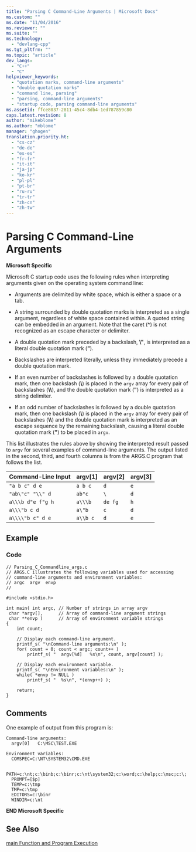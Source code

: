 ```yaml
---
title: "Parsing C Command-Line Arguments | Microsoft Docs"
ms.custom: ""
ms.date: "11/04/2016"
ms.reviewer: ""
ms.suite: ""
ms.technology: 
  - "devlang-cpp"
ms.tgt_pltfrm: ""
ms.topic: "article"
dev_langs: 
  - "C++"
  - "C"
helpviewer_keywords: 
  - "quotation marks, command-line arguments"
  - "double quotation marks"
  - "command line, parsing"
  - "parsing, command-line arguments"
  - "startup code, parsing command-line arguments"
ms.assetid: ffce8037-2811-45c4-8db4-1ed787859c80
caps.latest.revision: 8
author: "mikeblome"
ms.author: "mblome"
manager: "ghogen"
translation.priority.ht: 
  - "cs-cz"
  - "de-de"
  - "es-es"
  - "fr-fr"
  - "it-it"
  - "ja-jp"
  - "ko-kr"
  - "pl-pl"
  - "pt-br"
  - "ru-ru"
  - "tr-tr"
  - "zh-cn"
  - "zh-tw"
---
```

# Parsing C Command-Line Arguments
**Microsoft Specific**  
  
 Microsoft C startup code uses the following rules when interpreting arguments given on the operating system command line:  
  
-   Arguments are delimited by white space, which is either a space or a tab.  
  
-   A string surrounded by double quotation marks is interpreted as a single argument, regardless of white space contained within. A quoted string can be embedded in an argument. Note that the caret (**^**) is not recognized as an escape character or delimiter.  
  
-   A double quotation mark preceded by a backslash, **\\"**, is interpreted as a literal double quotation mark (**"**).  
  
-   Backslashes are interpreted literally, unless they immediately precede a double quotation mark.  
  
-   If an even number of backslashes is followed by a double quotation mark, then one backslash (**\\**) is placed in the `argv` array for every pair of backslashes (**\\\\**), and the double quotation mark (**"**) is interpreted as a string delimiter.  
  
-   If an odd number of backslashes is followed by a double quotation mark, then one backslash (**\\**) is placed in the `argv` array for every pair of backslashes (**\\\\**) and the double quotation mark is interpreted as an escape sequence by the remaining backslash, causing a literal double quotation mark (**"**) to be placed in `argv`.  
  
 This list illustrates the rules above by showing the interpreted result passed to `argv` for several examples of command-line arguments. The output listed in the second, third, and fourth columns is from the ARGS.C program that follows the list.  
  
|Command-Line Input|argv[1]|argv[2]|argv[3]|  
|-------------------------|---------------|---------------|---------------|  
|`"a b c" d e`|`a b c`|`d`|`e`|  
|`"ab\"c" "\\" d`|`ab"c`|`\`|`d`|  
|`a\\\b d"e f"g h`|`a\\\b`|`de fg`|`h`|  
|`a\\\"b c d`|`a\"b`|`c`|`d`|  
|`a\\\\"b c" d e`|`a\\b c`|`d`|`e`|  
  
## Example  
  
### Code  
  
```  
// Parsing_C_Commandline_args.c  
// ARGS.C illustrates the following variables used for accessing  
// command-line arguments and environment variables:  
// argc  argv  envp  
//  
  
#include <stdio.h>  
  
int main( int argc, // Number of strings in array argv  
 char *argv[],      // Array of command-line argument strings  
 char **envp )      // Array of environment variable strings  
{  
    int count;  
  
    // Display each command-line argument.  
    printf_s( "\nCommand-line arguments:\n" );  
    for( count = 0; count < argc; count++ )  
        printf_s( "  argv[%d]   %s\n", count, argv[count] );  
  
    // Display each environment variable.  
    printf_s( "\nEnvironment variables:\n" );  
    while( *envp != NULL )  
        printf_s( "  %s\n", *(envp++) );  
  
    return;  
}  
```  
  
## Comments  
 One example of output from this program is:  
  
```  
Command-line arguments:  
  argv[0]   C:\MSC\TEST.EXE  
  
Environment variables:  
  COMSPEC=C:\NT\SYSTEM32\CMD.EXE  
  
  PATH=c:\nt;c:\binb;c:\binr;c:\nt\system32;c:\word;c:\help;c:\msc;c:\;  
  PROMPT=[$p]   
  TEMP=c:\tmp  
  TMP=c:\tmp  
  EDITORS=c:\binr  
  WINDIR=c:\nt        
```  
  
 **END Microsoft Specific**  
  
## See Also  
 [main Function and Program Execution](../c-language/main-function-and-program-execution.md)